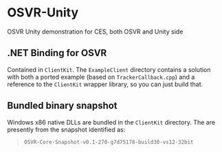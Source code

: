 # OSVR-Unity

OSVR Unity demonstration for CES, both OSVR and Unity side

## .NET Binding for OSVR
Contained in `ClientKit`. The `ExampleClient` directory contains a solution with both a ported example (based on `TrackerCallback.cpp`) and a reference to the `ClientKit` wrapper library, so you can just build that.

## Bundled binary snapshot
Windows x86 native DLLs are bundled in the `ClientKit` directory. The are presently from the snapshot identified as:

> `OSVR-Core-Snapshot-v0.1-270-g7d75178-build30-vs12-32bit`
